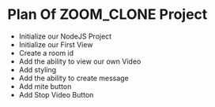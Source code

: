 # Plan Of ZOOM_CLONE Project

- Initialize our NodeJS Project
- Initialize our First View
- Create a room id 
- Add the ability to view our own Video
- Add styling
- Add the ability to create message
- Add mite button
- Add Stop Video Button
